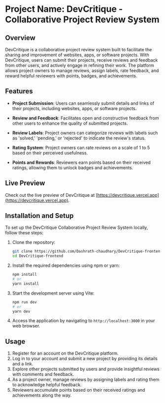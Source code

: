 # Project Name: DevCritique - Collaborative Project Review System

## Overview

DevCritique is a collaborative project review system built to facilitate the sharing and improvement of websites, apps, or software projects. With DevCritique, users can submit their projects, receive reviews and feedback from other users, and actively engage in refining their work. The platform allows project owners to manage reviews, assign labels, rate feedback, and reward helpful reviewers with points, badges, and achievements.

## Features

- **Project Submission**: Users can seamlessly submit details and links of their projects, including websites, apps, or software projects.

- **Review and Feedback**: Facilitates open and constructive feedback from other users to enhance the quality of submitted projects.

- **Review Labels**: Project owners can categorize reviews with labels such as 'solved,' 'pending,' or 'rejected' to indicate the review's status.

- **Rating System**: Project owners can rate reviews on a scale of 1 to 5 based on their perceived usefulness.

- **Points and Rewards**: Reviewers earn points based on their received ratings, allowing them to unlock badges and achievements.

## Live Preview
Check out the live preview of DevCritique at [https://devcritique.vercel.app](https://devcritique.vercel.app).

## Installation and Setup

To set up the DevCritique Collaborative Project Review System locally, follow these steps:

1. Clone the repository:
    ```bash
    git clone https://github.com/Dashrath-chaudhary/DevCritique-frontend.git
    cd DevCritique-frontend
    ```
2. Install the required dependencies using npm or yarn:
    ```bash
    npm install
    # or
    yarn install
    ```
3. Start the development server using Vite:
    ```bash
    npm run dev
    # or
    yarn dev
    ```
4. Access the application by navigating to `http://localhost:3000` in your web browser.

## Usage
1. Register for an account on the DevCritique platform.
2. Log in to your account and submit a new project by providing its details and a link.
3. Explore other projects submitted by users and provide insightful reviews with comments and feedback.
4. As a project owner, manage reviews by assigning labels and rating them to acknowledge helpful feedback.
5. Reviewers accumulate points based on their received ratings and achievements along the way.

## 

